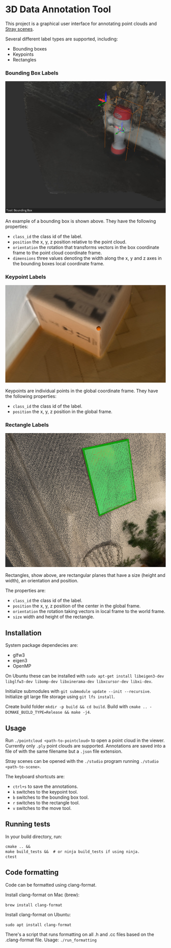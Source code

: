 # 3D Data Annotation Tool

This project is a graphical user interface for annotating point clouds and [Stray scenes](https://docs.strayrobots.io/formats/data.html).

Several different label types are supported, including:
- Bounding boxes
- Keypoints
- Rectangles

### Bounding Box Labels

![Bounding box label type](assets/bbox.jpg)

An example of a bounding box is shown above. They have the following properties:
- `class_id` the class id of the label.
- `position` the x, y, z position relative to the point cloud.
- `orientation` the rotation that transforms vectors in the box coordinate frame to the point cloud coordinate frame.
- `dimensions` three values denoting the width along the x, y and z axes in the bounding boxes local coordinate frame.

### Keypoint Labels

![Keypoint label type](assets/keypoint.jpg)

Keypoints are individual points in the global coordinate frame. They have the following properties:
- `class_id` the class id of the label.
- `position` the x, y, z position in the global frame.

### Rectangle Labels

![Oriented rectangle label type](assets/rectangle.jpg)

Rectangles, show above, are rectangular planes that have a size (height and width), an orientation and position.

The properties are:
- `class_id` the class id of the label.
- `position` the x, y, z position of the center in the global frame.
- `orientation` the rotation taking vectors in local frame to the world frame.
- `size` width and height of the rectangle.

## Installation

System package dependecies are:
- glfw3
- eigen3
- OpenMP

On Ubuntu these can be installed with `sudo apt-get install libeigen3-dev libglfw3-dev libomp-dev libxinerama-dev libxcursor-dev libxi-dev`.

Initialize submodules with `git submodule update --init --recursive`. Initialize git large file storage using `git lfs install`.

Create build folder `mkdir -p build && cd build`. Build with `cmake .. -DCMAKE_BUILD_TYPE=Release && make -j4`.

## Usage

Run `./pointcloud <path-to-pointcloud>` to open a point cloud in the viewer. Currently only `.ply` point clouds are supported. Annotations are saved into a file of with the same filename but a `.json` file extension.

Stray scenes can be opened with the `./studio` program running `./studio <path-to-scene>`.

The keyboard shortcuts are:
- `ctrl+s` to save the annotations.
- `k` switches to the keypoint tool.
- `b` switches to the bounding box tool.
- `r` switches to the rectangle tool.
- `v` switches to the move tool.

## Running tests

In your build directory, run:
```
cmake .. &&
make build_tests &&  # or ninja build_tests if using ninja.
ctest
```

## Code formatting

Code can be formatted using clang-format.

Install clang-format on Mac (brew):

`brew install clang-format`

Install clang-format on Ubuntu:

`sudo apt install clang-format`

There's a script that runs formatting on all .h and .cc files based on the .clang-format file. Usage: `./run_formatting`


